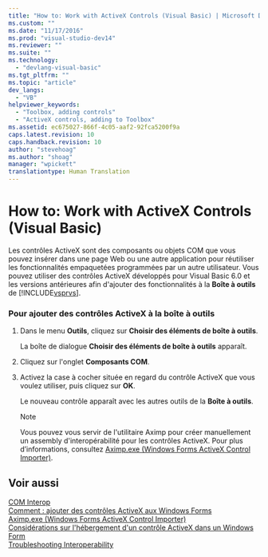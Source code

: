 ```yaml
---
title: "How to: Work with ActiveX Controls (Visual Basic) | Microsoft Docs"
ms.custom: ""
ms.date: "11/17/2016"
ms.prod: "visual-studio-dev14"
ms.reviewer: ""
ms.suite: ""
ms.technology: 
  - "devlang-visual-basic"
ms.tgt_pltfrm: ""
ms.topic: "article"
dev_langs: 
  - "VB"
helpviewer_keywords: 
  - "Toolbox, adding controls"
  - "ActiveX controls, adding to Toolbox"
ms.assetid: ec675027-866f-4c05-aaf2-92fca5200f9a
caps.latest.revision: 10
caps.handback.revision: 10
author: "stevehoag"
ms.author: "shoag"
manager: "wpickett"
translationtype: Human Translation
---
```

# How to: Work with ActiveX Controls (Visual Basic)
Les contrôles ActiveX sont des composants ou objets COM que vous pouvez insérer dans une page Web ou une autre application pour réutiliser les fonctionnalités empaquetées programmées par un autre utilisateur.  Vous pouvez utiliser des contrôles ActiveX développés pour Visual Basic 6.0 et les versions antérieures afin d'ajouter des fonctionnalités à la **Boîte à outils** de [!INCLUDE[vsprvs](../../../csharp/includes/vsprvs_md.md)].  
  
### Pour ajouter des contrôles ActiveX à la boîte à outils  
  
1.  Dans le menu **Outils**, cliquez sur **Choisir des éléments de boîte à outils**.  
  
     La boîte de dialogue **Choisir des éléments de boîte à outils** apparaît.  
  
2.  Cliquez sur l'onglet **Composants COM**.  
  
3.  Activez la case à cocher située en regard du contrôle ActiveX que vous voulez utiliser, puis cliquez sur **OK**.  
  
     Le nouveau contrôle apparaît avec les autres outils de la **Boîte à outils**.  
  
    > [!NOTE]
    >  Vous pouvez vous servir de l'utilitaire Aximp pour créer manuellement un assembly d'interopérabilité pour les contrôles ActiveX.  Pour plus d’informations, consultez [Aximp.exe \(Windows Forms ActiveX Control Importer\)](../Topic/Aximp.exe%20\(Windows%20Forms%20ActiveX%20Control%20Importer\).md).  
  
## Voir aussi  
 [COM Interop](../../../visual-basic/programming-guide/com-interop/index.md)   
 [Comment : ajouter des contrôles ActiveX aux Windows Forms](../Topic/How%20to:%20Add%20ActiveX%20Controls%20to%20Windows%20Forms.md)   
 [Aximp.exe \(Windows Forms ActiveX Control Importer\)](../Topic/Aximp.exe%20\(Windows%20Forms%20ActiveX%20Control%20Importer\).md)   
 [Considérations sur l'hébergement d'un contrôle ActiveX dans un Windows Form](../Topic/Considerations%20When%20Hosting%20an%20ActiveX%20Control%20on%20a%20Windows%20Form.md)   
 [Troubleshooting Interoperability](../../../visual-basic/programming-guide/com-interop/troubleshooting-interoperability.md)